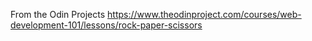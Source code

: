 From the Odin Projects https://www.theodinproject.com/courses/web-development-101/lessons/rock-paper-scissors
